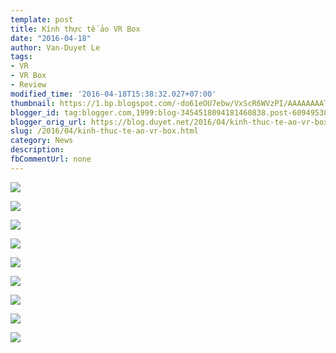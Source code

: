 ```yaml
---
template: post
title: Kính thực tế ảo VR Box
date: "2016-04-18"
author: Van-Duyet Le
tags:
- VR
- VR Box
- Review
modified_time: '2016-04-18T15:38:32.027+07:00'
thumbnail: https://1.bp.blogspot.com/-do61eOU7ebw/VxScR6WVzPI/AAAAAAAATjs/lFe7ecOcRv0Wk3Q25SVzle8allDvqS5LwCKgB/s1600/IMG_20160418_144625_HDR.jpg
blogger_id: tag:blogger.com,1999:blog-3454518094181460838.post-6094953885672266679
blogger_orig_url: https://blog.duyet.net/2016/04/kinh-thuc-te-ao-vr-box.html
slug: /2016/04/kinh-thuc-te-ao-vr-box.html
category: News
description: 
fbCommentUrl: none
---
```


[![](https://1.bp.blogspot.com/-do61eOU7ebw/VxScR6WVzPI/AAAAAAAATjs/lFe7ecOcRv0Wk3Q25SVzle8allDvqS5LwCKgB/s640/IMG_20160418_144625_HDR.jpg)](https://1.bp.blogspot.com/-do61eOU7ebw/VxScR6WVzPI/AAAAAAAATjs/lFe7ecOcRv0Wk3Q25SVzle8allDvqS5LwCKgB/s1600/IMG_20160418_144625_HDR.jpg)

[![](https://1.bp.blogspot.com/-WTZP0CiVGsw/VxScR1GNjmI/AAAAAAAATjs/TjdmCHcr9BIG0f768BaVFjwpWt_FgAoQACKgB/s640/IMG_20160418_144647_HDR.jpg)](https://1.bp.blogspot.com/-WTZP0CiVGsw/VxScR1GNjmI/AAAAAAAATjs/TjdmCHcr9BIG0f768BaVFjwpWt_FgAoQACKgB/s1600/IMG_20160418_144647_HDR.jpg)

[![](https://1.bp.blogspot.com/----J3vrnRBE/VxScRxGzfPI/AAAAAAAATjs/0YrHFUMJcwozAeO9nG35amrbF49c13xogCKgB/s640/IMG_20160418_144618_HDR.jpg)](https://1.bp.blogspot.com/----J3vrnRBE/VxScRxGzfPI/AAAAAAAATjs/0YrHFUMJcwozAeO9nG35amrbF49c13xogCKgB/s1600/IMG_20160418_144618_HDR.jpg)

[![](https://3.bp.blogspot.com/-iO6ioJG96WY/VxScR3ojwFI/AAAAAAAATjs/EPUYl3oxpZwdIMZSHNCUOXahdXlzw7ypwCKgB/s640/IMG_20160418_144534_HDR.jpg)](https://3.bp.blogspot.com/-iO6ioJG96WY/VxScR3ojwFI/AAAAAAAATjs/EPUYl3oxpZwdIMZSHNCUOXahdXlzw7ypwCKgB/s1600/IMG_20160418_144534_HDR.jpg)

[![](https://3.bp.blogspot.com/-tAMGTa37piY/VxScR3k3w6I/AAAAAAAATjs/_kYmxxvDfIEThZPRx8BUh_de5BdPhN8XACKgB/s640/IMG_20160418_144456_HDR.jpg)](https://3.bp.blogspot.com/-tAMGTa37piY/VxScR3k3w6I/AAAAAAAATjs/_kYmxxvDfIEThZPRx8BUh_de5BdPhN8XACKgB/s1600/IMG_20160418_144456_HDR.jpg)

[![](https://2.bp.blogspot.com/-DKHYYEQuGy0/VxScR9Q8-wI/AAAAAAAATjs/3M2Q-q36wm0aUB0tBk5gRDAHF-7RgBvQQCKgB/s640/IMG_20160418_144440_HDR.jpg)](https://2.bp.blogspot.com/-DKHYYEQuGy0/VxScR9Q8-wI/AAAAAAAATjs/3M2Q-q36wm0aUB0tBk5gRDAHF-7RgBvQQCKgB/s1600/IMG_20160418_144440_HDR.jpg)

[![](https://2.bp.blogspot.com/-GTNwN5af318/VxScR4K2xuI/AAAAAAAATjs/LULAfChWUJsbfp7Dv2R1AR_EtsrDV8WdACKgB/s640/IMG_20160418_144450_HDR.jpg)](https://2.bp.blogspot.com/-GTNwN5af318/VxScR4K2xuI/AAAAAAAATjs/LULAfChWUJsbfp7Dv2R1AR_EtsrDV8WdACKgB/s1600/IMG_20160418_144450_HDR.jpg)

[![](https://3.bp.blogspot.com/-ZhzJLr3LKi4/VxScR-X8WhI/AAAAAAAATjs/r8UGrMskeMEoMDZ_Ij-N7Of9zgQP3hBSQCKgB/s640/IMG_20160418_144527_HDR.jpg)](https://3.bp.blogspot.com/-ZhzJLr3LKi4/VxScR-X8WhI/AAAAAAAATjs/r8UGrMskeMEoMDZ_Ij-N7Of9zgQP3hBSQCKgB/s1600/IMG_20160418_144527_HDR.jpg)

[![](https://2.bp.blogspot.com/-15zXSM86u6U/VxSc7r92ohI/AAAAAAAATj0/1VkDwZABE1UyGfFDcvxUj6yraxLoFNZtgCKgB/s640/Screenshot_2016-04-18-14-43-00_com.google.android.youtube.png)](https://2.bp.blogspot.com/-15zXSM86u6U/VxSc7r92ohI/AAAAAAAATj0/1VkDwZABE1UyGfFDcvxUj6yraxLoFNZtgCKgB/s1600/Screenshot_2016-04-18-14-43-00_com.google.android.youtube.png)
